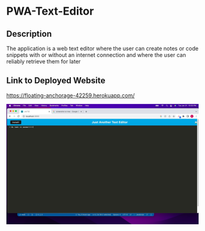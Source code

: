 # PWA-Text-Editor

## Description
The application is a web text editor where the user can create notes or code snippets with or without an internet connection and where the user can reliably retrieve them for later

## Link to Deployed Website
https://floating-anchorage-42259.herokuapp.com/

![Screen shot](server/assets/FA1D9B38-57B1-413B-9010-2A3801E411AC.jpeg)
